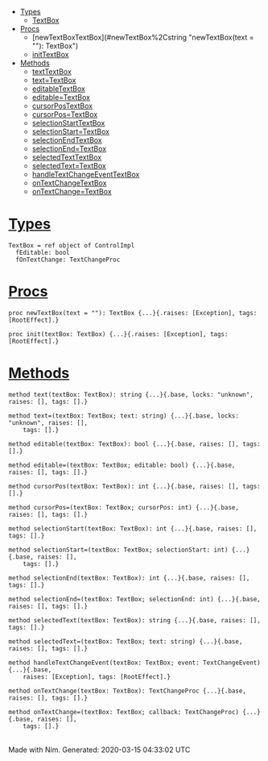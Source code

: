 -   [Types](#7)
    -   [TextBox](#TextBox "TextBox = ref object of ControlImpl
          fEditable: bool
          fOnTextChange: TextChangeProc")
-   [Procs](#12)
    -   [newTextBoxTextBox](#newTextBox%2Cstring "newTextBox(text = ""): TextBox")
    -   [initTextBox](#init%2CTextBox "init(textBox: TextBox)")
-   [Methods](#14)
    -   [textTextBox](#text.e%2CTextBox "text(textBox: TextBox): string")
    -   [text=TextBox](#text%3D.e%2CTextBox%2Cstring "text=(textBox: TextBox; text: string)")
    -   [editableTextBox](#editable.e%2CTextBox "editable(textBox: TextBox): bool")
    -   [editable=TextBox](#editable%3D.e%2CTextBox%2Cbool "editable=(textBox: TextBox; editable: bool)")
    -   [cursorPosTextBox](#cursorPos.e%2CTextBox "cursorPos(textBox: TextBox): int")
    -   [cursorPos=TextBox](#cursorPos%3D.e%2CTextBox%2Cint "cursorPos=(textBox: TextBox; cursorPos: int)")
    -   [selectionStartTextBox](#selectionStart.e%2CTextBox "selectionStart(textBox: TextBox): int")
    -   [selectionStart=TextBox](#selectionStart%3D.e%2CTextBox%2Cint "selectionStart=(textBox: TextBox; selectionStart: int)")
    -   [selectionEndTextBox](#selectionEnd.e%2CTextBox "selectionEnd(textBox: TextBox): int")
    -   [selectionEnd=TextBox](#selectionEnd%3D.e%2CTextBox%2Cint "selectionEnd=(textBox: TextBox; selectionEnd: int)")
    -   [selectedTextTextBox](#selectedText.e%2CTextBox "selectedText(textBox: TextBox): string")
    -   [selectedText=TextBox](#selectedText%3D.e%2CTextBox%2Cstring "selectedText=(textBox: TextBox; text: string)")
    -   [handleTextChangeEventTextBox](#handleTextChangeEvent.e%2CTextBox%2CTextChangeEvent "handleTextChangeEvent(textBox: TextBox; event: TextChangeEvent)")
    -   [onTextChangeTextBox](#onTextChange.e%2CTextBox "onTextChange(textBox: TextBox): TextChangeProc")
    -   [onTextChange=TextBox](#onTextChange%3D.e%2CTextBox%2CTextChangeProc "onTextChange=(textBox: TextBox; callback: TextChangeProc)")

[Types](#7)
===========

    TextBox = ref object of ControlImpl
      fEditable: bool
      fOnTextChange: TextChangeProc

[Procs](#12)
============

    proc newTextBox(text = ""): TextBox {...}{.raises: [Exception], tags: [RootEffect].}

    proc init(textBox: TextBox) {...}{.raises: [Exception], tags: [RootEffect].}

[Methods](#14)
==============

    method text(textBox: TextBox): string {...}{.base, locks: "unknown", raises: [], tags: [].}

    method text=(textBox: TextBox; text: string) {...}{.base, locks: "unknown", raises: [],
        tags: [].}

    method editable(textBox: TextBox): bool {...}{.base, raises: [], tags: [].}

    method editable=(textBox: TextBox; editable: bool) {...}{.base, raises: [], tags: [].}

    method cursorPos(textBox: TextBox): int {...}{.base, raises: [], tags: [].}

    method cursorPos=(textBox: TextBox; cursorPos: int) {...}{.base, raises: [], tags: [].}

    method selectionStart(textBox: TextBox): int {...}{.base, raises: [], tags: [].}

    method selectionStart=(textBox: TextBox; selectionStart: int) {...}{.base, raises: [],
        tags: [].}

    method selectionEnd(textBox: TextBox): int {...}{.base, raises: [], tags: [].}

    method selectionEnd=(textBox: TextBox; selectionEnd: int) {...}{.base, raises: [], tags: [].}

    method selectedText(textBox: TextBox): string {...}{.base, raises: [], tags: [].}

    method selectedText=(textBox: TextBox; text: string) {...}{.base, raises: [], tags: [].}

    method handleTextChangeEvent(textBox: TextBox; event: TextChangeEvent) {...}{.base,
        raises: [Exception], tags: [RootEffect].}

    method onTextChange(textBox: TextBox): TextChangeProc {...}{.base, raises: [], tags: [].}

    method onTextChange=(textBox: TextBox; callback: TextChangeProc) {...}{.base, raises: [],
        tags: [].}

\
 Made with Nim. Generated: 2020-03-15 04:33:02 UTC
